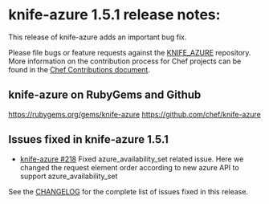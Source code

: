<!---
This file is reset every time a new release is done. The contents of this file are for the currently unreleased version.

Example Note:

## Example Heading
Details about the thing that changed that needs to get included in the Release Notes in markdown.
-->

# knife-azure 1.5.1 release notes:
This release of knife-azure adds an important bug fix.

Please file bugs or feature requests against the [KNIFE_AZURE](https://github.com/chef/knife-azure/issues) repository.
More information on the contribution process for Chef projects can be found in the [Chef Contributions document](https://docs.chef.io/community_contributions.html).

## knife-azure on RubyGems and Github
https://rubygems.org/gems/knife-azure
https://github.com/chef/knife-azure

## Issues fixed in knife-azure 1.5.1
* [knife-azure #218](https://github.com/chef/knife-azure/pull/218) Fixed azure_availability_set related issue. Here we changed the request element order according to new azure API to support azure_availability_set

See the
[CHANGELOG](https://github.com/chef/knife-azure/blob/1.5.1/CHANGELOG.md)
for the complete list of issues fixed in this release.


